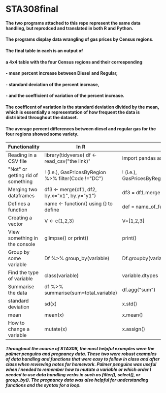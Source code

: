 # STA308final
#### The two programs attached to this repo represent the same data handling, but reprodced and translated in both R and Python. 
#### The programs display data wrangling of gas prices by Census regions. 
#### The final table in each is an output of
#### a 4x4 table with the four Census regions and their corresponding 
#### - mean percent increase between Diesel and Regular, 
#### - standard deviation of the percent increase,
#### - and the coefficient of variation of the percent increase.

#### The coefficent of variation is the standard deviation divided by the mean, which is essentially a representation of how frequent the data is distribited throughout the dataset. 

#### The average percent differences between diesel and regular gas for the four regions showed some variety. 





| Functionality                               | In R               | In Python                   |
|---------------------------------------------|--------------------|-----------------------------|
| Reading in a CSV file           | library(tidyverse) df <- read_csv("the link)"            | Import pandas as pd df=pd.read_csv("the link")           |
| "Not" or getting rid of something | ! (i.e.), GasPricesByRegion %>% filter(Code !="DC")            | ! (i.e.), GasPricesByRegion.loc[(GasPricesByRegion.Code!="DC")]        |
| Merging two dataframes                   | df3 <- merge(df1, df2, by.x="x1", by.y="y1")                | df3 = df1.merge (df2,left_on= "x1", right_on= "y1") |
| Defines a function                          | name <- function() using {} to define | def = name_of_function(): using : to define     ||
| Creating a vector | V <- c(1,2,3)           | V=[1,2,3]       |
| View something in the console                    | glimpse() or print()                | print() |
| Group by some variable                          | Df %>% group_by(variable) | Df.groupby(variable)    |
| Find the type of variable | class(variable)           | variable.dtypes       |
| Summarise the data                    | df %>% summarise(sum=total_variable)                | df.agg("sum") |
| standard deviation                        | sd(x) | x.std()     |
| mean                       | mean(x) | x.mean()     |
| How to change a variable                        | mutate(x) | x.assign()     |

##### Throughout the course of STA308, the most helpful examples were the palmer penguins and pregnancy data. These two were robust examples of data handling and functions that were easy to follow in class and after class when reviewing notes for homework. Palmer penguins was useful when I needed to remember how to mutate a variable or which order I needed to use data handling verbs in such as filter(), select(), or group_by(). The pregnancy data was also helpful for understanding functions and the syntax for a loop. 
